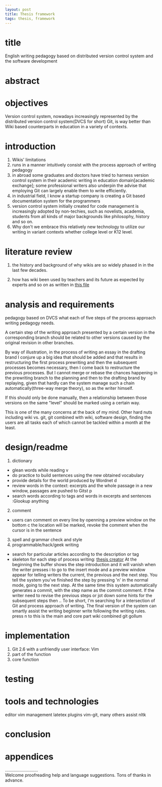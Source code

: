 ```yaml
---
layout: post
title: Thesis framework
tags: thesis, framework
---
```


# title
English writing pedagogy based on distributed version control system and the software development

# abstract

# objectives
Version control system, nowadays increasingly represented by the distributed version control system(DVCS for short) Git, is way better than Wiki based counterparts in education in a variety of contexts.

# introduction
1. Wikis' limitations 
1. runs in a manner intuitively consist with the process approach of writing pedagogy 
1. in abroad some graduates and doctors have tried to harness version control system in their academic writing in education domain[academic exchange]; some professional writers also underpin the advise that employing Git can largely enable them to write efficiently. 
1. in industrial field, I know a startup company is creating a Git based documentation system for the programmers
1. version control system initially created for code management is increasingly adopted by non-techies, such as novelists, academia, students from all kinds of major backgrounds like philosophy, history and so on.
1. Why don't we embrace this relatively new technology to utilize our writing in variant contexts whether college level or K12 level.

# literature review
1. the history and background of why wikis are so widely phased in in the last few decades.

1. how has wiki been used by teachers and its future as expected by experts
and so on as written in [this file](status-quo)

# analysis and requirements
pedagogy based on DVCS
what each of five steps of the process approach writing pedagogy needs.

A certain step of the writing approach presented by a certain version in the corresponding branch should be related to other versions caused by the original revision in other branches.

By way of illustration, in the process of writing an essay in the drafting brand I conjure up a big idea that should be added and that results in restructuring the first process prewriting and then the subsequent processes becomes necessary,  then I come back to restructure the previous processes. But I cannot merge or rebase the chances happening in the prewriting branch to the planning and then to the drafting brand by replaying, given that hardly can the system manage such a chain automatically(three-way merge theory), so as the writer himself.

If this should only be done manually, then a relationship between those versions on the same "level" should be marked using a certain way.

This is one of the many concerns at the back of my mind. Other hard nuts including wiki vs. git, git combined with wiki, software design, finding the users are all tasks each of which cannot be tackled within a month at the least.

# design/readme
1. dictionary
  * glean words while reading 
  <leader>v
  * do practice to build sentences using the new obtained vocabulary
  * provide details for the world produced by Wordnet
  <leader>d
  * review words in the context: excerpts and the whole passage in a new window, passages are pushed to Gitst
  <leader>p
  * search words according to tags and words in excerpts and sentences
  :Glookup anything
2. comment
  * users can comment on every line by openning a preview window on the bottom
  <leader>c
  the location will be marked, revoke the comment when the cursor is in the sentence
3. spell and grammar check and style
4. programmable/hack/geek writing
  * search for particular articles according to the description or tag
  * skeleton for each step of process writing: [thesis creator](johnmcgarvey.com/apworld/student/thesiscreator.html)
    At the beginning the buffer shows the step introduction and it will vanish when the writer presses i to go to the insert mode and a preview window appear for telling writers the current, the previous and the next step. You tell the system you've finished the step by pressing 'n' in the normal mode, going to the next step. At the same time this system automatically generates a commit, with the step name as the commit comment. If the writer need to revise the previous steps or jot down some hints for the subsequent steps then .. To be short, I'm searching for a intersection of Git and process approach of writing. The final version of the system can smartly assist the writing beginner write following the writing rules.
  press n to 
this is the main and core part
wiki combined git
    gollum

# implementation
1. Git 2.6 with a unfriendly user interface: Vim
1. part of the function
1. core function 

# testing

# tools and technologies
editor  vim
management latetex
plugins vim-git, many others
assist nltk
# conclusion

# appendices

...........................     
Welcome proofreading help and language suggestions. Tons of thanks in advance.

